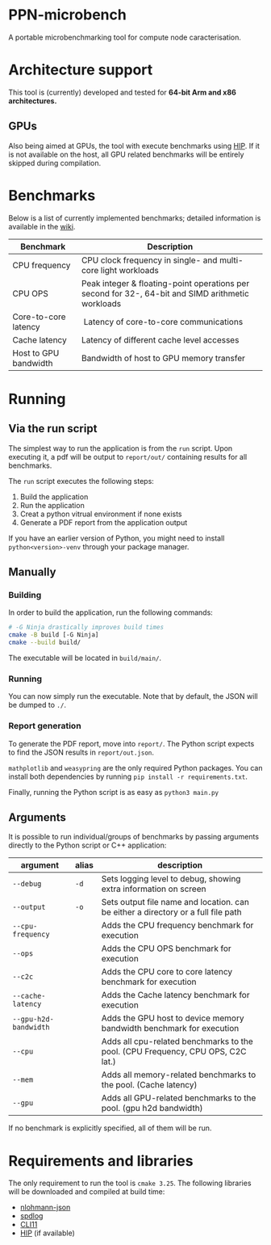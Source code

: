# PPN-microbench
A portable microbenchmarking tool for compute node caracterisation.

# Architecture support
This tool is (currently) developed and tested for **64-bit Arm and x86 architectures.**

## GPUs
Also being aimed at GPUs, the tool with execute benchmarks using [HIP](https://github.com/ROCm/HIP). If it is not available on the host, all GPU related benchmarks will be entirely skipped during compilation.

# Benchmarks
Below is a list of currently implemented benchmarks; detailed information is available in the [wiki](https://github.com/ppn-microbench/ppn-microbench/wiki).

| Benchmark             | Description                                                                                       |
| --------------------- | ------------------------------------------------------------------------------------------------- |
| CPU frequency         | CPU clock frequency in single- and multi-core light workloads                                     |
| CPU OPS               | Peak integer & floating-point operations per second for 32-, 64-bit and SIMD arithmetic workloads |
| Core-to-core latency  | Latency of core-to-core communications                                                            |
| Cache latency         | Latency of different cache level accesses                                                         |
| Host to GPU bandwidth | Bandwidth of host to GPU memory transfer                                                          |

# Running

## Via the run script
The simplest way to run the application is from the `run` script. Upon executing it, a pdf will be output to `report/out/` containing results for all benchmarks.

The `run` script executes the following steps:
1. Build the application
2. Run the application
3. Creat a python vitrual environment if none exists
4. Generate a PDF report from the application output

If you have an earlier version of Python, you might need to install `python<version>-venv` through your package manager.

## Manually

### Building
In order to build the application, run the following commands:

```bash
# -G Ninja drastically improves build times
cmake -B build [-G Ninja]
cmake --build build/
```

The executable will be located in `build/main/`.

### Running
You can now simply run the executable. Note that by default, the JSON will be dumped to `./`.

### Report generation
To generate the PDF report, move into `report/`. The Python script expects to find the JSON results in `report/out.json`.

`mathplotlib` and `weasypring` are the only required Python packages. You can install both dependencies by running `pip install -r requirements.txt`.

Finally, running the Python script is as easy as `python3 main.py`

## Arguments
It is possible to run individual/groups of benchmarks by passing arguments directly to the Python script or C++ application:

| argument              | alias | description                                                                        |
| --------------------- | ----- | ---------------------------------------------------------------------------------- |
| `--debug`             | `-d`  | Sets logging level to debug, showing extra information on screen                   |
| `--output`            | `-o`  | Sets output file name and location. can be either a directory or a full file path  |
| `--cpu-frequency`     |       | Adds the CPU frequency benchmark for execution                                     |
| `--ops`               |       | Adds the CPU OPS benchmark for execution                                           |
| `--c2c`               |       | Adds the CPU core to core latency benchmark for execution                          |
| `--cache-latency`     |       | Adds the Cache latency benchmark for execution                                     |
| `--gpu-h2d-bandwidth` |       | Adds the GPU host to device memory bandwidth benchmark for execution               |
| `--cpu`               |       | Adds all cpu-related benchmarks to the pool. (CPU Frequency, CPU OPS, C2C lat.)    |
| `--mem`               |       | Adds all memory-related benchmarks to the pool. (Cache latency)                    |
| `--gpu`               |       | Adds all GPU-related benchmarks to the pool. (gpu h2d bandwidth)                   |

If no benchmark is explicitly specified, all of them will be run.

# Requirements and libraries
The only requirement to run the tool is `cmake 3.25`. The following libraries will be downloaded and compiled at build time:
 - [nlohmann-json](https://github.com/nlohmann/json)
 - [spdlog](https://github.com/gabime/spdlog)
 - [CLI11](https://github.com/CLIUtils/CLI11)
 - [HIP](https://github.com/ROCm/HIP) (if available)